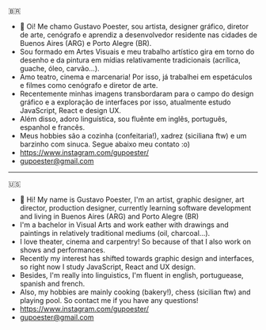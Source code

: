:brazil:
- 👋 Oi! Me chamo Gustavo Poester, sou artista, designer gráfico, diretor de arte, cenógrafo e aprendiz a desenvolvedor residente nas cidades de Buenos Aires (ARG) e Porto Alegre (BR).
- Sou formado em Artes Visuais e meu trabalho artístico gira em torno do desenho e da pintura em mídias relativamente tradicionais (acrílica, guache, óleo, carvão...).
- Amo teatro, cinema e marcenaria! Por isso, já trabalhei em espetáculos e filmes como cenógrafo e diretor de arte.
- Recentemente minhas imagens transbordaram para o campo do design gráfico e a exploração de interfaces por isso, atualmente estudo JavaScript, React e design UX.
- Além disso, adoro linguística, sou fluênte em inglês, português, espanhol e francês.
- Meus hobbies são a cozinha (confeitaria!), xadrez (siciliana ftw) e um barzinho com sinuca. Segue abaixo meu contato :o)
- https://www.instagram.com/gupoester/
- gupoester@gmail.com

_____________________________________________________________________________________________________________________________________________
:us:
- 👋 Hi! My name is Gustavo Poester, I'm an artist, graphic designer, art director, production designer, currently learning software development and living in Buenos Aires (ARG)
and Porto Alegre (BR)
- I'm a bachelor in Visual Arts and work eather with drawings and paintings in relatively traditional mediums (oil, charcoal...).
- I love theater, cinema and carpentry! So because of that I also work on shows and performances.
- Recently my interest has shifted towards graphic design and interfaces, so right now I study JavaScript, React and UX design.
- Besides, I'm really into linguistics, I'm fluent in english, portuguease, spanish and french.
- Also, my hobbies are mainly cooking (bakery!), chess (sicilian ftw) and playing pool. So contact me if you have any questions!
- https://www.instagram.com/gupoester/
- gupoester@gmail.com
